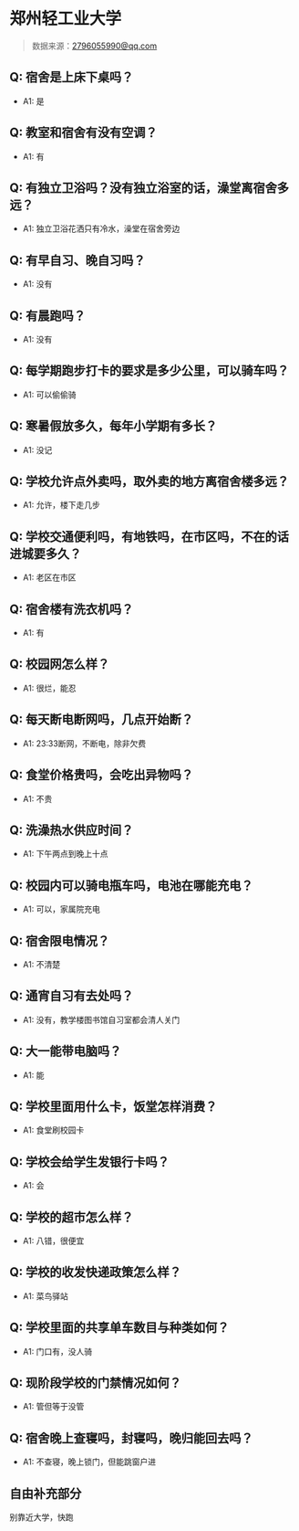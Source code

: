 # 郑州轻工业大学

> 数据来源：2796055990@qq.com

## Q: 宿舍是上床下桌吗？

- A1: 是

## Q: 教室和宿舍有没有空调？

- A1: 有

## Q: 有独立卫浴吗？没有独立浴室的话，澡堂离宿舍多远？

- A1: 独立卫浴花洒只有冷水，澡堂在宿舍旁边

## Q: 有早自习、晚自习吗？

- A1: 没有

## Q: 有晨跑吗？

- A1: 没有

## Q: 每学期跑步打卡的要求是多少公里，可以骑车吗？

- A1: 可以偷偷骑

## Q: 寒暑假放多久，每年小学期有多长？

- A1: 没记

## Q: 学校允许点外卖吗，取外卖的地方离宿舍楼多远？

- A1: 允许，楼下走几步

## Q: 学校交通便利吗，有地铁吗，在市区吗，不在的话进城要多久？

- A1: 老区在市区

## Q: 宿舍楼有洗衣机吗？

- A1: 有

## Q: 校园网怎么样？

- A1: 很烂，能忍

## Q: 每天断电断网吗，几点开始断？

- A1: 23:33断网，不断电，除非欠费

## Q: 食堂价格贵吗，会吃出异物吗？

- A1: 不贵

## Q: 洗澡热水供应时间？

- A1: 下午两点到晚上十点

## Q: 校园内可以骑电瓶车吗，电池在哪能充电？

- A1: 可以，家属院充电

## Q: 宿舍限电情况？

- A1: 不清楚

## Q: 通宵自习有去处吗？

- A1: 没有，教学楼图书馆自习室都会清人关门

## Q: 大一能带电脑吗？

- A1: 能

## Q: 学校里面用什么卡，饭堂怎样消费？

- A1: 食堂刷校园卡

## Q: 学校会给学生发银行卡吗？

- A1: 会

## Q: 学校的超市怎么样？

- A1: 八错，很便宜

## Q: 学校的收发快递政策怎么样？

- A1: 菜鸟驿站

## Q: 学校里面的共享单车数目与种类如何？

- A1: 门口有，没人骑

## Q: 现阶段学校的门禁情况如何？

- A1: 管但等于没管

## Q: 宿舍晚上查寝吗，封寝吗，晚归能回去吗？

- A1: 不查寝，晚上锁门，但能跳窗户进

## 自由补充部分

别靠近大学，快跑